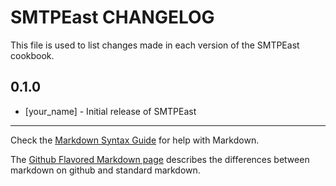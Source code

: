 SMTPEast CHANGELOG
==================

This file is used to list changes made in each version of the SMTPEast cookbook.

0.1.0
-----
- [your_name] - Initial release of SMTPEast

- - -
Check the [Markdown Syntax Guide](http://daringfireball.net/projects/markdown/syntax) for help with Markdown.

The [Github Flavored Markdown page](http://github.github.com/github-flavored-markdown/) describes the differences between markdown on github and standard markdown.

